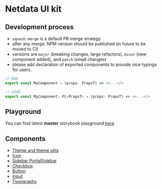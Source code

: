 # Netdata UI kit

## Development process

- `squash-merge` is a default PR merge strategy
- after any merge, NPM version should be published (in future to be moved to CI)
- versions are `major` (breaking changes, large refactors), `minor` (new component added), and `patch` (small changes)
- please add declaration of exported components to provide nice typings for users.

```typescript
// BAD
export const MyComponent = (props: PropsT) => <>...</>

// GOOD
export const MyComponent: FC<PropsT> = (props: PropsT) => <>...</>
```

## Playground

You can find latest **master** storybook playground [here](https://netdata.github.io/netdata-ui/)

## Components

- [Theme and theme utils](https://github.com/netdata/netdata-ui/blob/master/src/theme)
- [Icon](https://github.com/netdata/netdata-ui/blob/master/src/components/icon)
- [Sidebar PortalSidebar](https://github.com/netdata/netdata-ui/blob/master/src/components/sidebar)
- [Checkbox](https://github.com/netdata/netdata-ui/tree/master/src/components/checkbox)
- [Button](https://github.com/netdata/netdata-ui/tree/master/src/components/button)
- [Input](https://github.com/netdata/netdata-ui/tree/master/src/components/input)
- [Typography](https://github.com/netdata/netdata-ui/tree/master/src/components/typography)
